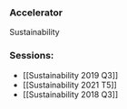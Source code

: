 
### Accelerator
Sustainability
 
### Sessions: 
- [[Sustainability 2019 Q3]]
- [[Sustainability 2021 T5]]
- [[Sustainability 2018 Q3]]


